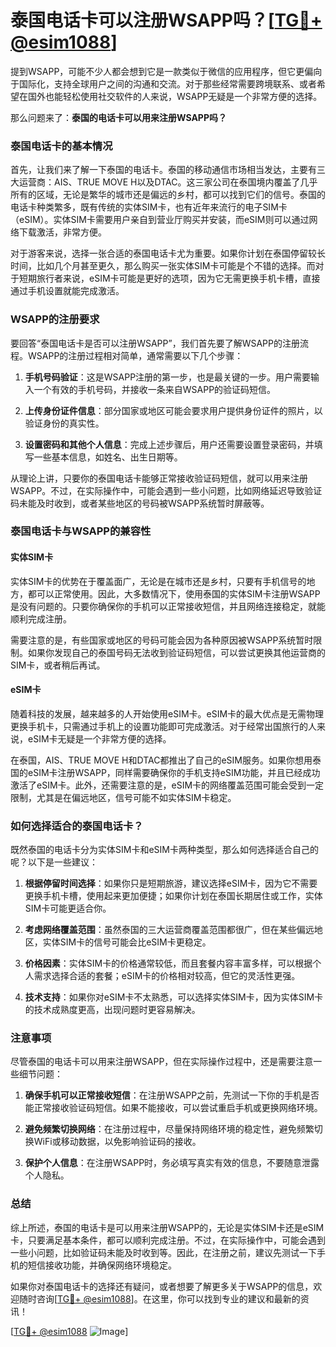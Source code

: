 # 泰国电话卡可以注册WSAPP吗？[[TG💪+ @esim1088](https://t.me/s/esim1088)]

提到WSAPP，可能不少人都会想到它是一款类似于微信的应用程序，但它更偏向于国际化，支持全球用户之间的沟通和交流。对于那些经常需要跨境联系、或者希望在国外也能轻松使用社交软件的人来说，WSAPP无疑是一个非常方便的选择。

那么问题来了：**泰国的电话卡可以用来注册WSAPP吗？**

### 泰国电话卡的基本情况

首先，让我们来了解一下泰国的电话卡。泰国的移动通信市场相当发达，主要有三大运营商：AIS、TRUE MOVE H以及DTAC。这三家公司在泰国境内覆盖了几乎所有的区域，无论是繁华的城市还是偏远的乡村，都可以找到它们的信号。泰国的电话卡种类繁多，既有传统的实体SIM卡，也有近年来流行的电子SIM卡（eSIM）。实体SIM卡需要用户亲自到营业厅购买并安装，而eSIM则可以通过网络下载激活，非常方便。

对于游客来说，选择一张合适的泰国电话卡尤为重要。如果你计划在泰国停留较长时间，比如几个月甚至更久，那么购买一张实体SIM卡可能是个不错的选择。而对于短期旅行者来说，eSIM卡可能是更好的选项，因为它无需更换手机卡槽，直接通过手机设置就能完成激活。

### WSAPP的注册要求

要回答“泰国电话卡是否可以注册WSAPP”，我们首先要了解WSAPP的注册流程。WSAPP的注册过程相对简单，通常需要以下几个步骤：

1. **手机号码验证**：这是WSAPP注册的第一步，也是最关键的一步。用户需要输入一个有效的手机号码，并接收一条来自WSAPP的验证码短信。
   
2. **上传身份证件信息**：部分国家或地区可能会要求用户提供身份证件的照片，以验证身份的真实性。

3. **设置密码和其他个人信息**：完成上述步骤后，用户还需要设置登录密码，并填写一些基本信息，如姓名、出生日期等。

从理论上讲，只要你的泰国电话卡能够正常接收验证码短信，就可以用来注册WSAPP。不过，在实际操作中，可能会遇到一些小问题，比如网络延迟导致验证码未能及时收到，或者某些地区的号码被WSAPP系统暂时屏蔽等。

### 泰国电话卡与WSAPP的兼容性

#### 实体SIM卡

实体SIM卡的优势在于覆盖面广，无论是在城市还是乡村，只要有手机信号的地方，都可以正常使用。因此，大多数情况下，使用泰国的实体SIM卡注册WSAPP是没有问题的。只要你确保你的手机可以正常接收短信，并且网络连接稳定，就能顺利完成注册。

需要注意的是，有些国家或地区的号码可能会因为各种原因被WSAPP系统暂时限制。如果你发现自己的泰国号码无法收到验证码短信，可以尝试更换其他运营商的SIM卡，或者稍后再试。

#### eSIM卡

随着科技的发展，越来越多的人开始使用eSIM卡。eSIM卡的最大优点是无需物理更换手机卡，只需通过手机上的设置功能即可完成激活。对于经常出国旅行的人来说，eSIM卡无疑是一个非常方便的选择。

在泰国，AIS、TRUE MOVE H和DTAC都推出了自己的eSIM服务。如果你想用泰国的eSIM卡注册WSAPP，同样需要确保你的手机支持eSIM功能，并且已经成功激活了eSIM卡。此外，还需要注意的是，eSIM卡的网络覆盖范围可能会受到一定限制，尤其是在偏远地区，信号可能不如实体SIM卡稳定。

### 如何选择适合的泰国电话卡？

既然泰国的电话卡分为实体SIM卡和eSIM卡两种类型，那么如何选择适合自己的呢？以下是一些建议：

1. **根据停留时间选择**：如果你只是短期旅游，建议选择eSIM卡，因为它不需要更换手机卡槽，使用起来更加便捷；如果你计划在泰国长期居住或工作，实体SIM卡可能更适合你。

2. **考虑网络覆盖范围**：虽然泰国的三大运营商覆盖范围都很广，但在某些偏远地区，实体SIM卡的信号可能会比eSIM卡更稳定。

3. **价格因素**：实体SIM卡的价格通常较低，而且套餐内容丰富多样，可以根据个人需求选择合适的套餐；eSIM卡的价格相对较高，但它的灵活性更强。

4. **技术支持**：如果你对eSIM卡不太熟悉，可以选择实体SIM卡，因为实体SIM卡的技术成熟度更高，出现问题时更容易解决。

### 注意事项

尽管泰国的电话卡可以用来注册WSAPP，但在实际操作过程中，还是需要注意一些细节问题：

1. **确保手机可以正常接收短信**：在注册WSAPP之前，先测试一下你的手机是否能正常接收验证码短信。如果不能接收，可以尝试重启手机或更换网络环境。

2. **避免频繁切换网络**：在注册过程中，尽量保持网络环境的稳定性，避免频繁切换WiFi或移动数据，以免影响验证码的接收。

3. **保护个人信息**：在注册WSAPP时，务必填写真实有效的信息，不要随意泄露个人隐私。

### 总结

综上所述，泰国的电话卡是可以用来注册WSAPP的，无论是实体SIM卡还是eSIM卡，只要满足基本条件，都可以顺利完成注册。不过，在实际操作中，可能会遇到一些小问题，比如验证码未能及时收到等。因此，在注册之前，建议先测试一下手机的短信接收功能，并确保网络环境稳定。

如果你对泰国电话卡的选择还有疑问，或者想要了解更多关于WSAPP的信息，欢迎随时咨询[[TG💪+ @esim1088](https://t.me/s/esim1088)]。在这里，你可以找到专业的建议和最新的资讯！

[[TG💪+ @esim1088](https://t.me/s/esim1088) ![Image](https://i.postimg.cc/4NQfJmqS/Snipaste-2025-05-13-00-14-12.png)]